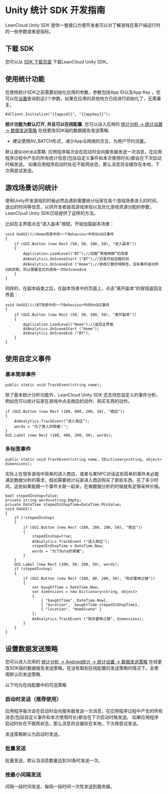 # Unity 统计 SDK 开发指南
LeanCloud Unity SDK 提供一套接口方便开发者可以对了解游戏在客户端运行时的一些参数或者是指标。

## 下载 SDK

您可以从 [SDK 下载页面](https://leancloud.cn/docs/sdk_down.html) 下载LeanCloud Unity SDK。

## 使用统计功能
在使用统计SDK之前需要初始化应用的参数，参数包括App ID以及App Key ，您可以在[设置](app.html?appid={{appid}}#/key)查询到这2个参数，如果在应用的其他地方已经进行初始化了，无需重复。
```
AVClient.Initialize("{{appid}}", "{{appkey}}");
```

**统计功能为默认打开, 并且可以在线配置.** 您可以进入应用的 [统计分析 -> 统计设置 -> 数据发送策略](/stat.html?appid={{appid}}#/statconfig/trans_strategoy) 在线更改SDK端的数据报告发送策略.

* 建议使用AV_BATCH形式，减少App与网络的交互，为用户节约流量。

默认是`启动时发送`策略: 应用程序每次会在启动时会向服务器发送一次消息，在应用程序过程中产生的所有统计信息(包括自定义事件和本次使用时长)都会在下次启动时候发送。 如果应用程序启动时处在不联网状态，那么消息将会缓存在本地，下次再尝试发送。

##  游戏场景访问统计

使用Unity开发游戏的时候必然会遇到需要统计玩家在各个游戏场景进入的时间，退出的时间等信息，以供开发者提高游戏体验以及优化游戏资源分配的参数，LeanCloud Unity SDK已经提供了这样的方法。

比如在主界面点击“进入副本”按钮，开始加载副本场景：

```
void OnGUI()//Home场景中的一个Behaviour中的OnGUI事件
{
	if (GUI.Button (new Rect (50, 50, 200, 50), "进入副本"))
	{
		Application.LoadLevel("BT");//加载“黑暗神殿”的场景
		AVAnalytics.OnSceneStart ("BT");//记录开始加载时间
		AVAnalytics.OnSceneEnd ("Home");//游戏引擎的特殊性，没有事件驱动供SDK抓取，所以需要显式的调用一次OnSceneEnd
	}
}
```

同样的，在副本结束之后，在副本场景中的页面上，点击“离开副本”的按钮返回主界面：

```
void OnGUI()//BT场景中的一个Behaviour中的OnGUI事件
{
	if (GUI.Button (new Rect (50, 50, 200, 50), "离开副本"))
	{
		Application.LoadLevel("Home");//返回主界面
		AVAnalytics.OnSceneStart ("Home");
		AVAnalytics.OnSceneEnd ("BT");
	}
}
```

## 使用自定义事件


### 基本简单事件

```
public static void TrackEvent(string name);
```

除了基本统计分析功能外，LeanCloud Unity SDK 还支持您自定义的事件分析，例如您可以统计玩家在游戏中点击商店的动作，购买东西的动作。


```
if (GUI.Button (new Rect (100, 600, 200, 50), "商店"))
{
	AVAnalytics.TrackEvent("进入商店");
	words = "为了兽人的荣耀！";
}
GUI.Label (new Rect (100, 400, 200, 50), words);

```

### 多标签事件
```
public static void TrackEvent(string name, IDictionary<string, object> dimensions);
```
实际上在很多游戏中简单的进入商店，或者与某NPC对话这些简单的事件未必能满足数据分析的需求，假如需要统计玩家进入商店购买了那些东西，花了多少时间，这些如果能跟一个事件关联一起来，在做数据分析的时候就有足够采样价值。

```
bool stepedInshop=false;
private string words=string.Empty;
private DateTime stepedInShopTime=DateTime.MinValue;
void OnGUI()
{
	if (!stepedInshop)
	{
		if (GUI.Button (new Rect (100, 200, 200, 50), "商店"))
		{
			stepedInshop=true;
			AVAnalytics.TrackEvent ("进入商店");
			stepedInShopTime = DateTime.Now;
			words = "为了Dota的荣耀";
		}
	}
	GUI.Label (new Rect (100, 50, 200, 50), words);
	if (stepedInshop)
	{
		if (GUI.Button (new Rect (100, 80, 200, 50), "购买雷神之锤"))
		{
			var baughtTime = DateTime.Now;
			var dimensions = new Dictionary<string, object>
			{
				{ "baughtTime", DateTime.Now},
				{ "duration",  baughtTime-stepedInShopTime},
				{ "location", "HomeScene" }
			};
			AVAnalytics.TrackEvent ("购买雷神之锤", dimensions);
		}
	}
}
```
## 设置数据发送策略

您可以进入应用的 [统计分析 -> Android统计 -> 统计设置 -> 数据发送策略](/stat.html?appid={{appid}}&os=android#/statconfig/trans_strategoy) 在线更改SDK端的数据报告发送策略。在没有取到在线配置的发送策略的情况下，会使用默认的发送策略.

以下均为在线配置中的可选策略


### 启动时发送（推荐使用）
应用程序每次会在启动时会向服务器发送一次消息，在应用程序过程中产生的所有消息(包括自定义事件和本次使用时长)都会在下次启动时候发送。 如果应用程序启动时处在不联网状态，那么消息将会缓存在本地，下次再尝试发送。

发送策略默认为启动时发送。

### 批量发送
批量发送，默认当消息数量达到30条时发送一次。

### 按最小间隔发送
间隔一段时间发送，每隔一段时间一次性发送到服务器。
